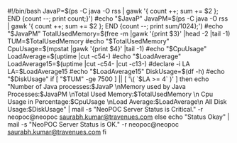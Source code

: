 #!/bin/bash
JavaP=$(ps -C java -O rss | gawk '{ count ++; sum += $2 }; END {count --; print count;}')
#echo "$JavaP"
JavaPM=$(ps -C java -O rss | gawk '{ count ++; sum += $2 }; END {count --; print sum/1024};')
#echo "$JavaPM"
TotalUsedMemory=$(free -m |gawk '{print $3}' |head -2 |tail -1)
TUM=$TotalUsedMemory
#echo "$TotalUsedMemory"
CpuUsage=$(mpstat |gawk '{print $4}' |tail -1)
#echo "$CpuUsage"
LoadAverage=$(uptime |cut -c54-)
#echo "$LoadAverage"
LoadAverage15=$(uptime |cut -c54- |cut -c13-)
#declare -i LA
LA=$LoadAverage15
#echo "$LoadAverage15"
DiskUsage=$(df -h)
#echo "$DiskUsage"
if [ "$TUM" -ge 7500 ] || [ '\( `$LA >= 4` \)' ]
then
echo "Number of Java processes:$JavaP \nMemory used by Java Processes:$JavaPM \nTotal Used Memory:$TotalUsedMemory \n Cpu Usage in Percentage:$CpuUsage \nLoad Average:$LoadAverage\n All Disk Usage:$DiskUsage" | mail -s "NeoPOC Server Status is Critical." -r neopoc@neopoc saurabh.kumar@travenues.com
else
echo "Status Okay" | mail -s "NeoPOC Server Status is OK." -r neopoc@neopoc saurabh.kumar@travenues.com
fi

